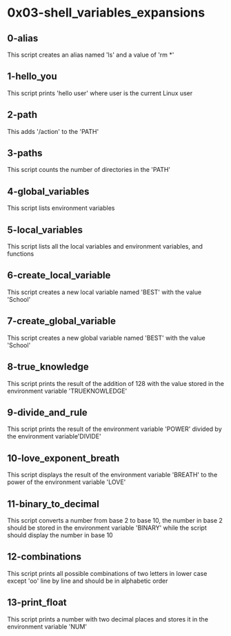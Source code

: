 # 0x03-shell_variables_expansions
## 0-alias
This script creates an alias named 'ls' and a value of 'rm *'
## 1-hello_you
This script prints 'hello user' where user is the current Linux user
## 2-path
This adds '/action' to the 'PATH'
## 3-paths
This script counts the number of directories in the 'PATH'
## 4-global_variables
This script lists environment variables
## 5-local_variables
This script lists all the local variables and environment variables, and functions
## 6-create_local_variable
This script creates a new local variable named 'BEST' with the value 'School'
## 7-create_global_variable
This script creates a new global variable named 'BEST' with the value 'School'
## 8-true_knowledge
This script prints the result of the addition of 128 with the value stored in the environment variable 'TRUEKNOWLEDGE'
## 9-divide_and_rule
This script prints the result of the environment variable 'POWER' divided by the environment variable'DIVIDE'
## 10-love_exponent_breath
This script displays the result of the environment variable 'BREATH' to the power of the environment variable 'LOVE'
## 11-binary_to_decimal
This script converts a number from base 2 to base 10, the number in base 2 should be stored in the environment variable 'BINARY' while the script should display the number in base 10
## 12-combinations
This script prints all possible combinations of two letters in lower case except 'oo' line by line and should be in alphabetic order
## 13-print_float
This script prints a number with two decimal places and stores it in the environment variable 'NUM'

